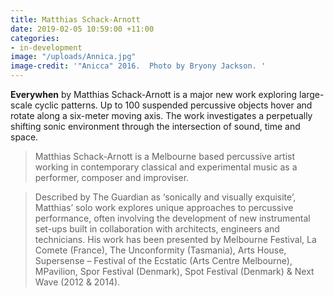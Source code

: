```yaml
---
title: Matthias Schack-Arnott
date: 2019-02-05 10:59:00 +11:00
categories:
- in-development
image: "/uploads/Annica.jpg"
image-credit: '"Anicca" 2016.  Photo by Bryony Jackson. '
---
```


**Everywhen** by Matthias Schack-Arnott is a major new work exploring large-scale cyclic patterns. Up to 100 suspended percussive objects hover and rotate along a six-meter moving axis. The work investigates a perpetually shifting sonic environment through the intersection of sound, time and space. 

> Matthias Schack-Arnott is a Melbourne based percussive artist working in contemporary classical and experimental music as a performer, composer and
improviser.

> Described by The Guardian as ‘sonically and visually exquisite’, Matthias’ solo work explores unique approaches to percussive performance, often involving the
development of new instrumental set-ups built in collaboration with architects,
engineers and technicians. His work has been presented by Melbourne Festival, La Comete (France), The Unconformity (Tasmania), Arts House, Supersense – Festival of the Ecstatic (Arts Centre Melbourne), MPavilion, Spor Festival (Denmark), Spot Festival (Denmark) & Next Wave (2012 & 2014).
